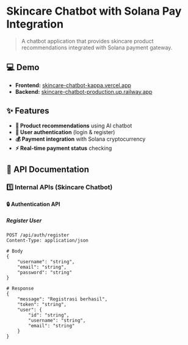 # Skincare Chatbot with Solana Pay Integration

> A chatbot application that provides skincare product recommendations integrated with Solana payment gateway.

## 💻 Demo
- **Frontend:** [skincare-chatbot-kappa.vercel.app](https://skincare-chatbot-kappa.vercel.app/)
- **Backend:** [skincare-chatbot-production.up.railway.app](https://skincare-chatbot-production.up.railway.app/)

## ✨ Features
- **🤖 Product recommendations** using AI chatbot
- **🔐 User authentication** (login & register)
- **💰 Payment integration** with Solana cryptocurrency
- **⚡ Real-time payment status** checking

## 🔗 API Documentation 

### 1️⃣ Internal APIs (Skincare Chatbot)

#### 🔒 Authentication API

##### Register User
```http
POST /api/auth/register
Content-Type: application/json

# Body
{
    "username": "string",
    "email": "string", 
    "password": "string"
}

# Response 
{
    "message": "Registrasi berhasil",
    "token": "string",
    "user": {
        "id": "string",
        "username": "string",
        "email": "string" 
    }
}
